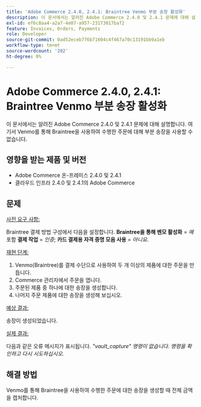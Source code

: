 ```yaml
---
title: 'Adobe Commerce 2.4.0, 2.4.1: Braintree Venmo 부분 송장 활성화'
description: 이 문서에서는 알려진 Adobe Commerce 2.4.0 및 2.4.1 문제에 대해 설명합니다. 여기서 Venmo를 통해 Braintree을 사용하여 수행한 주문에 대해 부분 송장을 사용할 수 없습니다.
exl-id: ef6c8aa4-a2a7-4e07-a957-23173017baf2
feature: Invoices, Orders, Payments
role: Developer
source-git-commit: 0ad52eceb776b71604c4f467a70c13191bb9a1eb
workflow-type: tm+mt
source-wordcount: '202'
ht-degree: 0%

---
```


# Adobe Commerce 2.4.0, 2.4.1: Braintree Venmo 부분 송장 활성화

이 문서에서는 알려진 Adobe Commerce 2.4.0 및 2.4.1 문제에 대해 설명합니다. 여기서 Venmo를 통해 Braintree을 사용하여 수행한 주문에 대해 부분 송장을 사용할 수 없습니다.

## 영향을 받는 제품 및 버전

* Adobe Commerce 온-프레미스 2.4.0 및 2.4.1
* 클라우드 인프라 2.4.0 및 2.4.1의 Adobe Commerce

## 문제

<u>사전 요구 사항:</u>

Braintree 결제 방법 구성에서 다음을 설정합니다. **Braintree을 통해 벤모 활성화** = *예* 포함 **결제 작업** = *인증*; **카드 결제용 자격 증명 모음 사용** = *아니요*.

<u>재현 단계:</u>

1. Venmo(Braintree)를 결제 수단으로 사용하여 두 개 이상의 제품에 대한 주문을 만듭니다.
1. Commerce 관리자에서 주문을 엽니다.
1. 주문된 제품 중 하나에 대한 송장을 생성합니다.
1. 나머지 주문 제품에 대한 송장을 생성해 보십시오.

<u>예상 결과:</u>

송장이 생성되었습니다.

<u>실제 결과:</u>

다음과 같은 오류 메시지가 표시됩니다. *&quot;vault\_capture&quot; 명령이 없습니다. 명령을 확인하고 다시 시도하십시오.*

## 해결 방법

Venmo를 통해 Braintree을 사용하여 수행한 주문에 대한 송장을 생성할 때 전체 금액을 캡처합니다.
